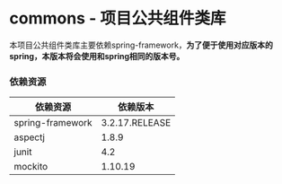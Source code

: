 # commons - 项目公共组件类库
本项目公共组件类库主要依赖spring-framework，**为了便于使用对应版本的spring，本版本将会使用和spring相同的版本号。**


### 依赖资源
| 依赖资源 | 依赖版本 |
| ------- | ------- |
| spring-framework | 3.2.17.RELEASE |
| aspectj | 1.8.9 |
| junit | 4.2 |
| mockito | 1.10.19 |
